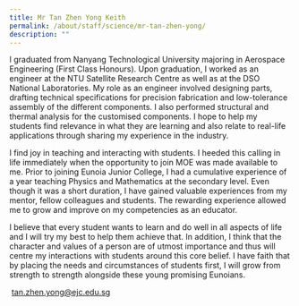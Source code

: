 ```yaml
---
title: Mr Tan Zhen Yong Keith
permalink: /about/staff/science/mr-tan-zhen-yong/
description: ""
---
```


I graduated from Nanyang Technological University majoring in Aerospace Engineering (First Class Honours). Upon graduation, I worked as an engineer at the NTU Satellite Research Centre as well as at the DSO National Laboratories. My role as an engineer involved designing parts, drafting technical specifications for precision fabrication and low-tolerance assembly of the different components. I also performed structural and thermal analysis for the customised components. I hope to help my students find relevance in what they are learning and also relate to real-life applications through sharing my experience in the industry.

I find joy in teaching and interacting with students. I heeded this calling in life immediately when the opportunity to join MOE was made available to me. Prior to joining Eunoia Junior College, I had a cumulative experience of a year teaching Physics and Mathematics at the secondary level. Even though it was a short duration, I have gained valuable experiences from my mentor, fellow colleagues and students. The rewarding experience allowed me to grow and improve on my competencies as an educator.

I believe that every student wants to learn and do well in all aspects of life and I will try my best to help them achieve that. In addition, I think that the character and values of a person are of utmost importance and thus will centre my interactions with students around this core belief. I have faith that by placing the needs and circumstances of students first, I will grow from strength to strength alongside these young promising Eunoians.

 [tan.zhen.yong@ejc.edu.sg](mailto:tan.zhen.yong@ejc.edu.sg)